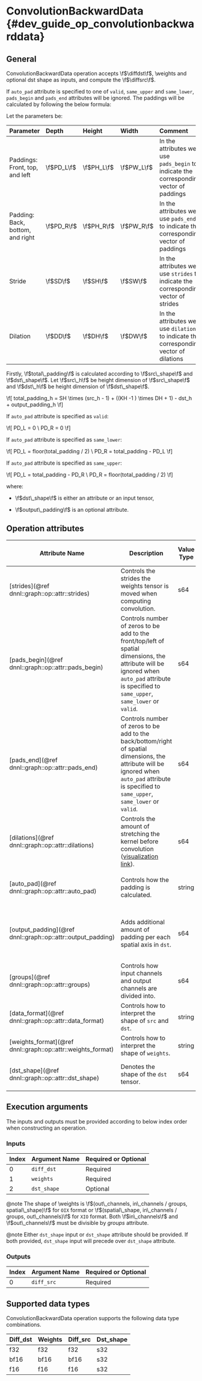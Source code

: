 # ConvolutionBackwardData {#dev_guide_op_convolutionbackwarddata}

## General

ConvolutionBackwardData operation accepts \f$\diffdst\f$, \weights and optional
dst shape as inputs, and compute the \f$\diffsrc\f$.

If `auto_pad` attribute is specified to one of `valid`, `same_upper` and
`same_lower`, `pads_begin` and `pads_end` attributes will be ignored. The
paddings will be calculated by following the below formula:

Let the parameters be:

| Parameter | Depth      | Height     | Width      | Comment
| :--| :--        | :--        | :--        |:--
| Paddings: Front, top, and left    | \f$PD_L\f$ | \f$PH_L\f$ | \f$PW_L\f$ | In the attributes we use `pads_begin` to indicate the corresponding vector of paddings |
| Padding: Back, bottom, and right | \f$PD_R\f$ | \f$PH_R\f$ | \f$PW_R\f$ | In the attributes we use `pads_end` to indicate the corresponding vector of paddings  |
| Stride                               | \f$SD\f$   | \f$SH\f$   | \f$SW\f$   | In the attributes we use `strides` to indicate the corresponding vector of strides |
| Dilation                             | \f$DD\f$   | \f$DH\f$   | \f$DW\f$   | In the attributes we use `dilations` to indicate the corresponding vector of dilations|

Firstly, \f$total\_padding\f$ is calculated according to \f$src\_shape\f$ and \f$dst\_shape\f$.
Let \f$src\_h\f$ be height dimension of \f$src\_shape\f$ and \f$dst\_h\f$ be
height dimension of \f$dst\_shape\f$.

\f[
    total\_padding_h = SH \times (src\_h - 1) + ((KH -1 ) \times DH + 1) - dst\_h + output\_padding_h
\f]

If `auto_pad` attribute is specified as `valid`:

\f[
  PD_L = 0 \\
  PD_R = 0
\f]

If `auto_pad` attribute is specified as `same_lower`:

\f[
  PD_L = floor(total\_padding / 2) \\
  PD_R = total\_padding - PD_L
\f]

If `auto_pad` attribute is specified as `same_upper`:

\f[
  PD_L = total\_padding - PD_R \\
  PD_R = floor(total\_padding / 2)
\f]

where:

- \f$dst\_shape\f$ is either an attribute or an input tensor,

- \f$output\_padding\f$ is an optional attribute.

## Operation attributes

Attribute Name | Description | Value Type |Supported Values | Required or Optional
-- | -- | --| --|--
[strides](@ref dnnl::graph::op::attr::strides) | Controls the strides the weights tensor is moved when computing convolution. |s64 |A s64 list containing positive values  | Required
[pads_begin](@ref dnnl::graph::op::attr::pads_begin) | Controls number of zeros to be add to the front/top/left of spatial dimensions, the attribute will be ignored when `auto_pad` attribute is specified to `same_upper`, `same_lower` or `valid`.|s64 | A s64 list containing non-negative values  | Required
[pads_end](@ref dnnl::graph::op::attr::pads_end) | Controls number of zeros to be add to the back/bottom/right of spatial dimensions, the attribute will be ignored when `auto_pad` attribute is specified to `same_upper`, `same_lower` or `valid`. |s64 |A s64 list containing non-negative values | Required
[dilations](@ref dnnl::graph::op::attr::dilations) | Controls the amount of stretching the kernel before convolution ([visualization link](https://github.com/vdumoulin/conv_arithmetic/blob/master/README.md#dilated-convolution-animations)). | s64| A s64 list containing positive values (>1 means dilated convolution) | Required
[auto_pad](@ref dnnl::graph::op::attr::auto_pad)| Controls how the padding is calculated.|string | `none` (default), `same_upper`, `same_lower`, `valid` | Optional
[output_padding](@ref dnnl::graph::op::attr::output_padding)| Adds additional amount of padding per each spatial axis in `dst`.|s64 | A s64 list containing non-negative values, all zeros by default | Optional
[groups](@ref dnnl::graph::op::attr::groups) | Controls how input channels and output channels are divided into. |s64 |A positive s64 value, `1` by default | Optional
[data_format](@ref dnnl::graph::op::attr::data_format) |Controls how to interpret the shape of `src` and `dst`.| string|`NCX`, `NXC` (default) | Optional
[weights_format](@ref dnnl::graph::op::attr::weights_format) |Controls how to interpret the shape of `weights`.| string|`OIX`, `XIO` (default) | Optional
[dst_shape](@ref dnnl::graph::op::attr::dst_shape) |Denotes the shape of the `dst` tensor.| s64| A s64 list containing positive values| Optional

## Execution arguments

The inputs and outputs must be provided according to below index order when
constructing an operation.

### Inputs

Index | Argument Name | Required or Optional
-- | -- | --
0|`diff_dst` | Required
1|`weights` | Required
2|`dst_shape`|Optional

@note
The shape of \weights is
\f$(out\_channels, in\_channels / groups, spatial\_shape)\f$ for `OIX` format or
\f$(spatial\_shape, in\_channels / groups, out\_channels)\f$ for `XIO` format.
Both \f$in\_channels\f$ and \f$out\_channels\f$ must be divisible by *groups*
attribute.

@note Either `dst_shape` input or `dst_shape` attribute should be provided. If
both provided, `dst_shape` input will precede over `dst_shape` attribute.

### Outputs

Index | Argument Name | Required or Optional
-- | -- | --
0|`diff_src` | Required

## Supported data types

ConvolutionBackwardData operation supports the following data type combinations.

Diff_dst | Weights | Diff_src | Dst_shape
--|--|-- | --
f32 | f32 | f32 |s32
bf16 | bf16 | bf16 |s32
f16 | f16 | f16 |s32
